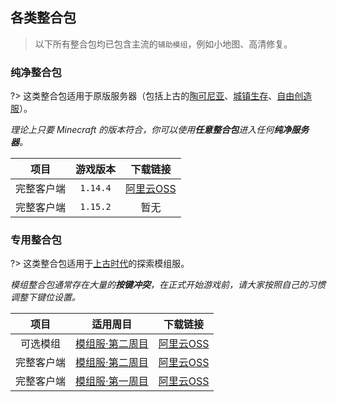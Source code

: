 ## 各类整合包

> 以下所有整合包均已包含主流的`辅助模组`，例如小地图、高清修复。

<!-- div:left-panel -->

### 纯净整合包

?> 这类整合包适用于原版服务器（包括上古的[陶可尼亚](/servers/mew.md)、[城镇生存](/servers/survival.md)、[自由创造服](/servers/creative.md)）。

*理论上只要 Minecraft 的版本符合，你可以使用**任意整合包**进入任何**纯净服务器**。*

|    项目    | 游戏版本 |         下载链接          |
| :--------: | :------: | :-----------------------: |
| 完整客户端 | `1.14.4` | [阿里云OSS][1.14.4整合包] |
| 完整客户端 | `1.15.2` | 暂无 |

[1.14.4整合包]: https://mimaru.oss-cn-zhangjiakou.aliyuncs.com/1.14.4_vanilla.zip
[1.15.2整合包]: https://mimaru.oss-cn-zhangjiakou.aliyuncs.com/1.15.2_vanilla.zip

<!-- div:right-panel -->

### 专用整合包

?> 这类整合包适用于[上古时代](/)的探索模组服。

*模组整合包通常存在大量的**按键冲突**，在正式开始游戏前，请大家按照自己的习惯调整下键位设置。*

|    项目    |                 适用周目                  |          下载链接           |
| :--------: | :---------------------------------------: | :-------------------------: |
|  可选模组  | [模组服·第二周目](/servers/modded-v2.md) | [阿里云OSS][二周目可选模组] |
| 完整客户端 | [模组服·第二周目](/servers/modded-v2.md) |  [阿里云OSS][二周目整合包]  |
| 完整客户端 | [模组服·第一周目](/servers/modded-v1.md) |  [阿里云OSS][一周目整合包]  |

[一周目整合包]: https://mimaru.oss-cn-zhangjiakou.aliyuncs.com/1.12.2_mod_v1.2.zip
[二周目整合包]: https://mimaru.oss-cn-zhangjiakou.aliyuncs.com/1.12.2_mod_v2.3.zip
[二周目可选模组]: https://mimaru.oss-cn-zhangjiakou.aliyuncs.com/1.12.2_mod_v2_optional_mods.zip

<!-- panels:end -->

<!-- #### 项目说明

- `完整客户端`：解压后就可以直接运行、开玩的完整游戏整合包。通常已包含常用辅助模组，比如小地图。
- `可选模组`：锦上添花的辅助模组，一般为增强视觉/听觉效果的模组。可自由选择是否安装和使用。 -->

